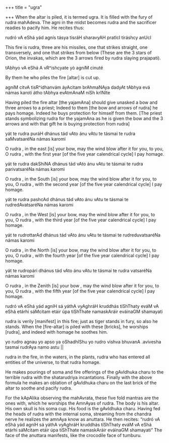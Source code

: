 +++
title = "ugra"

+++
When the altar is piled, it is termed ugra. It is filled with the fury
of rudra mahAdeva. The agni in the midst becomes rudra and the
sacrificer readies to pacify him. He recites thus:

rudró vA eShá yád agnís tásya tisráH sharavyAH pratIcI tiráshcy anUcI 

This fire is rudra, three are his missiles, one that strikes straight,
one transversely, and one that strikes from below (These are the 3 stars
of Orion, the invakas, which are the 3 arrows fired by rudra slaying
prajapati).

tAbhyo vA eShá A vR^ishcyate yò agníM cinuté 

By them he who piles the fire \[altar\] is cut up.

agníM citvA tisR^idhanvám áyAcitam brAhmaNAya dadyAt tAbhya evá námas
karoti átho tAbhya evAtmAnaM níSh krINIte 

Having piled the fire altar \[the yajamAna\] should give unasked a bow
and three arrows to a priest; Indeed to them \[the bow and arrows of
rudra\] he pays homage. Indeed he buys protection for himself from them.
\[The priest stands symbolizing rudra for the yajamAna as he is given
the bow and the 3 arrows and with that gift he is buying protection from
rudra\]

yát te rudra puráH dhánus tád vAto ánu vAtu te tásmai te rudra
saMvatsaréNa námas karomi 

O rudra , in the east \[is\] your bow, may the wind blow after it for
you, to you, O rudra , with the first year \[of the five year
calendrical cycle\] I pay homage.

yát te rudra dakShiNA dhánus tád vAto ánu vAtu te tásmai te rudra
parivatsaréNa námas karomi 

O rudra , in the South \[is\] your bow, may the wind blow after it for
you, to you, O rudra , with the second year \[of the five year
calendrical cycle\] I pay homage.

yát te rudra pashcAd dhánus tád vAto ánu vAtu te tásmai te
rudredAvatsaréNa námas karomi 

O rudra , in the West \[is\] your bow, may the wind blow after it for
you, to you, O rudra , with the third year \[of the five year
calendrical cycle\] I pay homage.

yát te rudrottarAd dhánus tád vAto ánu vAtu te tásmai te
rudreduvatsaréNa námas karomi 

O rudra , in the North \[is\] your bow, may the wind blow after it for
you, to you, O rudra , with the fourth year \[of the five year
calendrical cycle\] I pay homage.

yát te rudropári dhánus tád vAto ánu vAtu te tásmai te rudra vatsaréNa
námas karomi 

O rudra , in the Zenith \[is\] your bow , may the wind blow after it for
you, to you, O rudra , with the fifth year \[of the five year
calendrical cycle\] I pay homage.

rudró vA eShá yád agníH sá yáthA vyAghráH kruddhás tíShThaty eváM vA
eShá etárhi sáMcitam etáir úpa tiShThate namaskAráir eváinaGM shamayati

rudra is verily \[manifest\] in this fire; just as tiger stands in fury,
so also he stands. When the \[fire-altar\] is piled with these
\[bricks\], he worships \[rudra\], and indeed with homage he soothes
him.

yo rudro agnau yo apso ya oShadhIShu yo rudro vishva bhuvanA .avivesha
tasmai rudrAya namo astu ||

rudra in the fire, in the waters, in the plants, rudra who has entered
all entities of the universe, to that rudra homage.

He makes pourings of soma and fire offerings of the gAvIdhuka charu to
the terrible rudra with the shatarudriya incantations. Finally with the
above formula he makes an oblation of gAvIdhuka charu on the last brick
of the altar to soothe and pacify rudra.

For the kApAlika observing the mahAvrata, these five fold mantras are
the ones with, which he worships the AmnAyas of rudra. The body is his
altar. His own skull is his soma cup. His food is the gAvIdhuka charu.
Having fed the heads of rudra with the internal soma, streaming from the
chandra nerve he realizes the amnAya know as anuttara. He then recites:
“rudró vA eShá yád agníH sá yáthA vyAghráH kruddhás tíShThaty eváM vA
eShá etárhi sáMcitam etáir úpa tiShThate namaskAráir eváinaGM shamayati“
The face of the anuttara manifests, like the crocodile face of tumburu.
